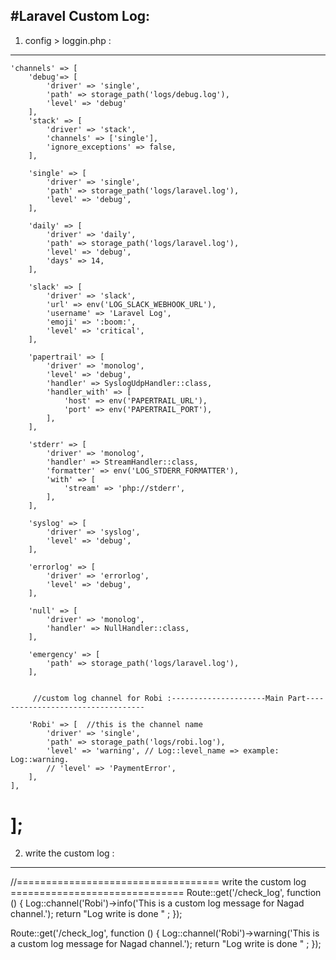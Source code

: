#Laravel Custom Log: 
--------------------
1. config > loggin.php : 
--------------------------
    'channels' => [
        'debug'=> [
            'driver' => 'single',
            'path' => storage_path('logs/debug.log'),
            'level' => 'debug'
        ],
        'stack' => [
            'driver' => 'stack',
            'channels' => ['single'],
            'ignore_exceptions' => false,
        ],

        'single' => [
            'driver' => 'single',
            'path' => storage_path('logs/laravel.log'),
            'level' => 'debug',
        ],

        'daily' => [
            'driver' => 'daily',
            'path' => storage_path('logs/laravel.log'),
            'level' => 'debug',
            'days' => 14,
        ],

        'slack' => [
            'driver' => 'slack',
            'url' => env('LOG_SLACK_WEBHOOK_URL'),
            'username' => 'Laravel Log',
            'emoji' => ':boom:',
            'level' => 'critical',
        ],

        'papertrail' => [
            'driver' => 'monolog',
            'level' => 'debug',
            'handler' => SyslogUdpHandler::class,
            'handler_with' => [
                'host' => env('PAPERTRAIL_URL'),
                'port' => env('PAPERTRAIL_PORT'),
            ],
        ],

        'stderr' => [
            'driver' => 'monolog',
            'handler' => StreamHandler::class,
            'formatter' => env('LOG_STDERR_FORMATTER'),
            'with' => [
                'stream' => 'php://stderr',
            ],
        ],

        'syslog' => [
            'driver' => 'syslog',
            'level' => 'debug',
        ],

        'errorlog' => [
            'driver' => 'errorlog',
            'level' => 'debug',
        ],

        'null' => [
            'driver' => 'monolog',
            'handler' => NullHandler::class,
        ],

        'emergency' => [
            'path' => storage_path('logs/laravel.log'),
        ],


         //custom log channel for Robi :---------------------Main Part----------------------------------

        'Robi' => [  //this is the channel name
            'driver' => 'single',
            'path' => storage_path('logs/robi.log'),
            'level' => 'warning', // Log::level_name => example: Log::warning. 
            // 'level' => 'PaymentError',
        ],
    ],

];
================================================
2. write the custom log : 
------------------------
//=================================== write the custom log ==============================
Route::get('/check_log', function () {
Log::channel('Robi')->info('This is a custom log message for Nagad channel.');
return "Log write is done " ;
});

Route::get('/check_log', function () {
Log::channel('Robi')->warning('This is a custom log message for Nagad channel.');
return "Log write is done " ;
});

